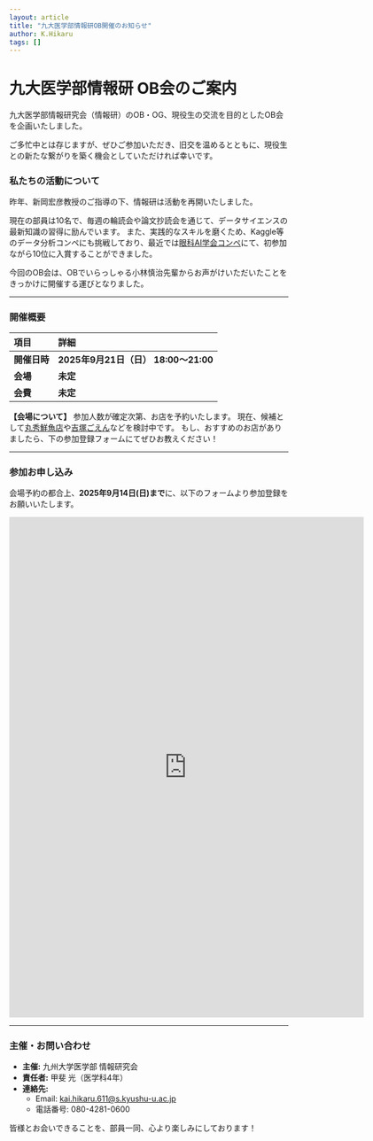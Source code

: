 ```yaml
---
layout: article
title: "九大医学部情報研OB開催のお知らせ"
author: K.Hikaru
tags: []
---
```


# 九大医学部情報研 OB会のご案内

九大医学部情報研究会（情報研）のOB・OG、現役生の交流を目的としたOB会を企画いたしました。

ご多忙中とは存じますが、ぜひご参加いただき、旧交を温めるとともに、現役生との新たな繋がりを築く機会としていただければ幸いです。

### 私たちの活動について

昨年、新岡宏彦教授のご指導の下、情報研は活動を再開いたしました。

現在の部員は10名で、毎週の輪読会や論文抄読会を通じて、データサイエンスの最新知識の習得に励んでいます。
また、実践的なスキルを磨くため、Kaggle等のデータ分析コンペにも挑戦しており、最近では[眼科AI学会コンペ](https://2025.asiateleophth.org/big-data-competition/)にて、初参加ながら10位に入賞することができました。

今回のOB会は、OBでいらっしゃる小林慎治先輩からお声がけいただいたことをきっかけに開催する運びとなりました。

---

### 開催概要

| 項目 | 詳細 |
|:---|:---|
| **開催日時** | **2025年9月21日（日） 18:00〜21:00** |
| **会場** | **未定**|
| **会費** | **未定**|

**【会場について】**
参加人数が確定次第、お店を予約いたします。
現在、候補として[丸秀鮮魚店](https://site.locaop.jp/9Kjzw?_src=gbp)や[吉塚ごえん](https://tabelog.com/fukuoka/A4001/A400106/40052439/)などを検討中です。
もし、おすすめのお店がありましたら、下の参加登録フォームにてぜひお教えください！

---

### 参加お申し込み

会場予約の都合上、**2025年9月14日(日)まで**に、以下のフォームより参加登録をお願いいたします。

<iframe src="https://docs.google.com/forms/d/e/1FAIpQLSdoEdElJ_ufToEsNwz-UBTF6M-Wm0EjkeGQk5sYgyIhuLWBJw/viewform?embedded=true" width="640" height="904" frameborder="0" marginheight="0" marginwidth="0">読み込んでいます…</iframe>

---

### 主催・お問い合わせ

- **主催:** 九州大学医学部 情報研究会
- **責任者:** 甲斐 光（医学科4年）
- **連絡先:**
  - Email: kai.hikaru.611@s.kyushu-u.ac.jp
  - 電話番号: 080-4281-0600

皆様とお会いできることを、部員一同、心より楽しみにしております！